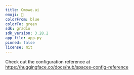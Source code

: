 ```yaml
---
title: Omowe.ai
emoji: 🏢
colorFrom: blue
colorTo: green
sdk: gradio
sdk_version: 3.28.2
app_file: app.py
pinned: false
license: mit
---
```


Check out the configuration reference at https://huggingface.co/docs/hub/spaces-config-reference
